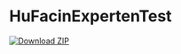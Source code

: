 # HuFacinExpertenTest

[![Download ZIP](https://img.shields.io/badge/Download-ZIP-blue.svg)](https://drive.google.com/file/d/174cXrsQvIxl0Y7yjKGWQx_BzbXJW8mzC?export=zip)

